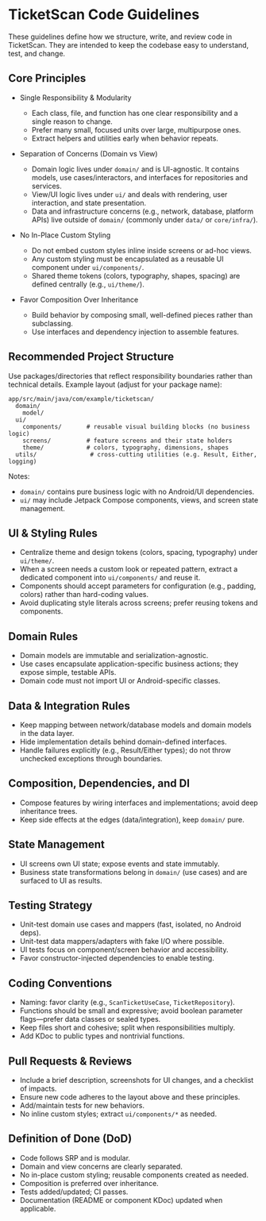# TicketScan Code Guidelines

These guidelines define how we structure, write, and review code in TicketScan. They are intended to keep the codebase easy to understand, test, and change.

## Core Principles

- Single Responsibility & Modularity
  - Each class, file, and function has one clear responsibility and a single reason to change.
  - Prefer many small, focused units over large, multipurpose ones.
  - Extract helpers and utilities early when behavior repeats.

- Separation of Concerns (Domain vs View)
  - Domain logic lives under `domain/` and is UI-agnostic. It contains models, use cases/interactors, and interfaces for repositories and services.
  - View/UI logic lives under `ui/` and deals with rendering, user interaction, and state presentation.
  - Data and infrastructure concerns (e.g., network, database, platform APIs) live outside of `domain/` (commonly under `data/` or `core/infra/`).

- No In-Place Custom Styling
  - Do not embed custom styles inline inside screens or ad-hoc views.
  - Any custom styling must be encapsulated as a reusable UI component under `ui/components/`.
  - Shared theme tokens (colors, typography, shapes, spacing) are defined centrally (e.g., `ui/theme/`).

- Favor Composition Over Inheritance
  - Build behavior by composing small, well-defined pieces rather than subclassing.
  - Use interfaces and dependency injection to assemble features.

## Recommended Project Structure

Use packages/directories that reflect responsibility boundaries rather than technical details. Example layout (adjust for your package name):

```
app/src/main/java/com/example/ticketscan/
  domain/
    model/
  ui/
    components/       # reusable visual building blocks (no business logic)
    screens/          # feature screens and their state holders
    theme/            # colors, typography, dimensions, shapes
  utils/               # cross-cutting utilities (e.g. Result, Either, logging)
```

Notes:
- `domain/` contains pure business logic with no Android/UI dependencies.
- `ui/` may include Jetpack Compose components, views, and screen state management.

## UI & Styling Rules

- Centralize theme and design tokens (colors, spacing, typography) under `ui/theme/`.
- When a screen needs a custom look or repeated pattern, extract a dedicated component into `ui/components/` and reuse it.
- Components should accept parameters for configuration (e.g., padding, colors) rather than hard-coding values.
- Avoid duplicating style literals across screens; prefer reusing tokens and components.

## Domain Rules

- Domain models are immutable and serialization-agnostic.
- Use cases encapsulate application-specific business actions; they expose simple, testable APIs.
- Domain code must not import UI or Android-specific classes.

## Data & Integration Rules

- Keep mapping between network/database models and domain models in the data layer.
- Hide implementation details behind domain-defined interfaces.
- Handle failures explicitly (e.g., Result/Either types); do not throw unchecked exceptions through boundaries.

## Composition, Dependencies, and DI

- Compose features by wiring interfaces and implementations; avoid deep inheritance trees.
- Keep side effects at the edges (data/integration), keep `domain/` pure.

## State Management

- UI screens own UI state; expose events and state immutably.
- Business state transformations belong in `domain/` (use cases) and are surfaced to UI as results.

## Testing Strategy

- Unit-test domain use cases and mappers (fast, isolated, no Android deps).
- Unit-test data mappers/adapters with fake I/O where possible.
- UI tests focus on component/screen behavior and accessibility.
- Favor constructor-injected dependencies to enable testing.

## Coding Conventions

- Naming: favor clarity (e.g., `ScanTicketUseCase`, `TicketRepository`).
- Functions should be small and expressive; avoid boolean parameter flags—prefer data classes or sealed types.
- Keep files short and cohesive; split when responsibilities multiply.
- Add KDoc to public types and nontrivial functions.

## Pull Requests & Reviews

- Include a brief description, screenshots for UI changes, and a checklist of impacts.
- Ensure new code adheres to the layout above and these principles.
- Add/maintain tests for new behaviors.
- No inline custom styles; extract `ui/components/*` as needed.

## Definition of Done (DoD)

- Code follows SRP and is modular.
- Domain and view concerns are clearly separated.
- No in-place custom styling; reusable components created as needed.
- Composition is preferred over inheritance.
- Tests added/updated; CI passes.
- Documentation (README or component KDoc) updated when applicable.
